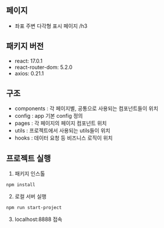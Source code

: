 ## 페이지

- 좌표 주변 다각형 표시 페이지 /h3

## 패키지 버전

- react: 17.0.1
- react-router-dom: 5.2.0
- axios: 0.21.1

## 구조

- components : 각 페이지별, 공통으로 사용되는 컴포넌트들이 위치
- config : app 기본 config 정의
- pages : 각 페이지의 페이지 컴포넌트 위치
- utils : 프로젝트에서 사용되는 utils들이 위치
- hooks : 데이터 요청 등 비즈니스 로직이 위치

## 프로젝트 실행

1. 패키지 인스톨

```
npm install
```

2. 로컬 서버 실행

```
npm run start-project
```

3. localhost:8888 접속
